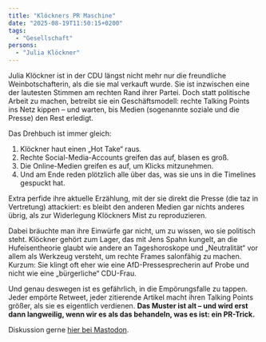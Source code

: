 ```yaml
---
title: "Klöckners PR Maschine"
date: "2025-08-19T11:50:15+0200"
tags:
  - "Gesellschaft"
persons:
  - "Julia Klöckner"
---
```


Julia Klöckner ist in der CDU längst nicht mehr nur die freundliche Weinbotschafterin, als die sie mal verkauft wurde. Sie ist inzwischen eine der lautesten Stimmen am rechten Rand ihrer Partei. Doch statt politische Arbeit zu machen, betreibt sie ein Geschäftsmodell: rechte Talking Points ins Netz kippen – und warten, bis Medien (sogenannte soziale und die Presse) den Rest erledigt.

Das Drehbuch ist immer gleich:

1. Klöckner haut einen „Hot Take“ raus.
2. Rechte Social-Media-Accounts greifen das auf, blasen es groß.
3. Die Online-Medien greifen es auf, um Klicks mitzunehmen.
4. Und am Ende reden plötzlich alle über das, was sie uns in die Timelines gespuckt hat.

Extra perfide ihre aktuelle Erzählung, mit der sie direkt die Presse (die taz in Vertretung) attackiert: es bleibt den anderen Medien gar nichts anderes übrig, als zur Widerlegung Klöckners Mist zu reproduzieren. 

Dabei bräuchte man ihre Einwürfe gar nicht, um zu wissen, wo sie politisch steht. Klöckner gehört zum Lager, das mit Jens Spahn kungelt, an die Hufeisentheorie glaubt wie andere an Tageshoroskope und „Neutralität“ vor allem als Werkzeug versteht, um rechte Frames salonfähig zu machen. Kurzum: Sie klingt oft eher wie eine AfD-Pressesprecherin auf Probe und nicht wie eine „bürgerliche“ CDU-Frau.

Und genau deswegen ist es gefährlich, in die Empörungsfalle zu tappen. Jeder empörte Retweet, jeder zitierende Artikel macht ihren Talking Points größer, als sie es eigentlich verdienen. **Das Muster ist alt – und wird erst dann langweilig, wenn wir es als das behandeln, was es ist: ein PR-Trick.**

Diskussion gerne [hier bei Mastodon](https://digitalcourage.social/@nicobruenjes/115054700217436588).